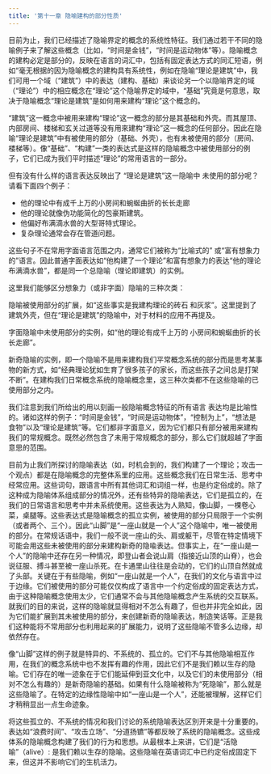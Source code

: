 ```yaml
---
title: '第十一章 隐喻建构的部分性质'
---
```


目前为止，我们已经描述了隐喻界定的概念的系统性特征。我们通过若干不同的隐喻例子来了解这些概念（比如，“时间是金钱”，“时间是运动物体”等）。隐喻概念的建构必定是部分的，反映在语言的词汇中，包括有固定表达方式的同汇短语，例如“毫无根据的因为隐喻概念的建构具有系统性，例如在隐喻“理论是建筑”中，我们可用一个域（“建筑”）中的表达（建构、基础）来谈论另一个以隐喻界定的域（“理论”）中的相应概念在“理论”这个隐喻界定的域中，“基础”究竟是何意思，取决于隐喻概念“理论是建筑”是如何用来建构“理论”这个概念的。

“建筑”这一概念中被用来建构“理论”这一概念的部分是其基础和外壳。而其屋顶、内部房间、楼梯和玄关过道等没有用來建构“理论”这一概念的任何部分。因此在隐喻“理论是建筑”中有被使用的部分（基础、外壳），也有未被使用的部分（房间、楼梯等）。像“基础”、“构建”一类的表达式是这样的隐喻概念中被使用部分的例子，它们已成为我们平时描述“理论”的常用语言的一部分。

但有没有什么样的语言表达反映出了 “理论是建筑”这一隐喻中 未使用的部分呢？请看下面四个例子：

- 他的理论中有成千上万的小房间和蜿蜒曲折的长长走廊
- 他的理论就像伪功能简化的包豪斯建筑。
- 他偏好布满滴水兽的大型哥特式理论。
- 复杂理论通常会存在管道问题。

这些句子不在常用字面语言范围之内，通常它们被称为“比喻式的” 或“富有想象力的”语言。因此普通字面表达如“他构建了一个理论”和富有想象力的表达“他的理论布满滴水兽”，都是同一个总隐喻（理论即建筑）的实例。

这里我们能够区分想象力（或非字面）隐喻的三种次类：

隐喻被使用部分的扩展，如“这些事实是我建构理论的砖石 和灰浆”。这里提到了建筑外壳，但在“理论是建筑”的隐喻中，对于材料的应用不再提及。

字面隐喻中未使用部分的实例，如“他的理论有成千上万的 小房间和蜿蜒曲折的长长走廊”。

新奇隐喻的实例，即一个隐喻不是用来建构我们平常概念系统的部分而是思考某事物的新方式，如“经典理论犹如生育了很多孩子的家长，而这些孩子之间总是打架不断”。在建构我们日常概念系统的隐喻概念里，这三种次类都不在这些隐喻的已使用部分之内。

我们注意到我们所给出的用以刻画一般隐喻概念特征的所有语言 表达均是比喻性的。诸如这样的例子：“时间是金钱”，“时间是运动物体”，“控制为上”，“想法是食物”以及“理论是建筑”等。它们都非字面意义，因为它们都只有部分被用来建构我们的常规概念。既然必然包含了未用于常规概念的部分，那么它们就超越了字面意思的范围。

目前为止我们所探讨的隐喻表达（如，时机会到的，我们构建了一个理论；攻击一个观点）都是在隐喻概念的完整体系里的应用。这些概念我们在日常生活、思考中经常应用。这些词句，跟语言中所有其他词汇和词组一样，也是约定俗成的。除了这种成为隐喻体系组成部分的情况外，还有些特异的隐喻表达，它们是孤立的，在我们的日常语言和思考中并未系统使用。这些表达为人熟知，像山脚，一棵卷心菜，桌腿等。这些表达式是隐喻概念的孤立实例，被使用的部分只局限于一个实例（或者两个、三个）。因此“山脚”是“一座山就是一个人”这个隐喻中，唯一被使用的部分。在常规话语中，我们一般不说一座山的头、肩或躯干，尽管在特定情境下可能会用这些未被使用的部分来建构新奇的隐喩表达。但事实上，在“一座山是一个人”的隐喻中还存在另一种情况，即登山者会说山肩（指接近山顶的山脊），也会说征服、搏斗甚至被一座山杀死。在卡通里山往往是会动的，它们的山顶自然就成了头部。关键在于有些隐喻，例如“一座山就是一个人”，在我们的文化与语言中过于边缘。它们被使用的部分可能仅仅构成了语言中一个约定俗成的固定表达方式，由于这种隐喻概念使用太少，它们通常不会与其他隐喻概念产生系统的交互联系。就我们的目的来说，这样的隐喻就显得相对不怎么有趣了，但也并非完全如此，因为它们能扩展到其未被使用的部分，来创建新奇的隐喻表达，制造笑话等。正是我们这种能将不常用部分也利用起来的扩展能力，说明了这些隐喻不管多么边缘，却依然存在。

像“山脚”这样的例子就是特异的、不系统的、孤立的。它们不与其他隐喻相互作用，在我们的概念系统中也不发挥有趣的作用，因此它们不是我们赖以生存的隐喻。它们存在的唯一迹象在于它们能延伸到亚文化中，以及它们的未使用部分（相对不怎么有趣的）是新奇隐喻的基础。如果有什么隐喻被称为“死隐喻”，那么就是这些隐喻了。在特定的边缘性隐喻中如“一座山是一个人”，还能被理解，这样它们才稍稍显出一点生命迹象。

将这些孤立的、不系统的情况和我们讨论的系统隐喻表达区別开来是十分重要的。表达如“浪费时间”、“攻击立场”、“分道扬镳”等都反映了系统的隐喻概念。这些成体系的隐喻概念构建了我们的行为和思想。从最根本上来讲，它们是“活隐喻”（alive）: 是我们赖以生存的隐喻。这些隐喻在英语词汇中已约定俗成固定下来，但这并不影响它们的生机活力。
